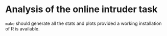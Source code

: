 # Analysis of the online intruder task

`make` should generate all the stats and plots provided a working installation
of R is available.
